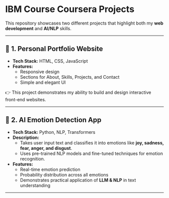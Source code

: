 # IBM Course Coursera Projects

This repository showcases two different projects that highlight both my **web development** and **AI/NLP** skills.  

---

## 🔹 1. Personal Portfolio Website  
- **Tech Stack:** HTML, CSS, JavaScript  
- **Features:**  
  - Responsive design  
  - Sections for About, Skills, Projects, and Contact  
  - Simple and elegant UI  

👉 This project demonstrates my ability to build and design interactive front-end websites.  

---

## 🔹 2. AI Emotion Detection App  
- **Tech Stack:** Python, NLP, Transformers  
- **Description:**  
  - Takes user input text and classifies it into emotions like **joy, sadness, fear, anger, and disgust**.  
  - Uses pre-trained NLP models and fine-tuned techniques for emotion recognition.  
- **Features:**  
  - Real-time emotion prediction  
  - Probability distribution across all emotions  
  - Demonstrates practical application of **LLM & NLP** in text understanding  

---
